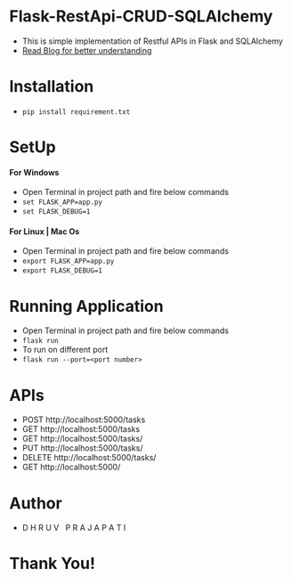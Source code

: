 # Flask-RestApi-CRUD-SQLAlchemy

- This is simple implementation of Restful APIs in Flask and SQLAlchemy
- [Read Blog for better understanding](https://medium.com/@dpdhruvprajapati/constructing-restful-crud-apis-using-flask-and-sqlalchemy-with-understandings-of-http-methods-part-237058fe9443)

# Installation

- ```pip install requirement.txt```

# SetUp

#### For Windows
- Open Terminal in project path and fire below commands
- ```set FLASK_APP=app.py```
- ```set FLASK_DEBUG=1```

#### For Linux | Mac Os
- Open Terminal in project path and fire below commands
- ```export FLASK_APP=app.py```
- ```export FLASK_DEBUG=1```

# Running Application

- Open Terminal in project path and fire below commands
- ```flask run```
- To run on different port
- ```flask run --port=<port number>```

# APIs

- POST http://localhost:5000/tasks
- GET http://localhost:5000/tasks
- GET http://localhost:5000/tasks/<id>
- PUT http://localhost:5000/tasks/<id>
- DELETE http://localhost:5000/tasks/<id>
- GET http://localhost:5000/

# Author

- D H R U V &nbsp; P R A J A P A T I

# Thank You!